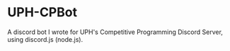 # UPH-CPBot
A discord bot I wrote for UPH's Competitive Programming Discord Server, using discord.js (node.js).
